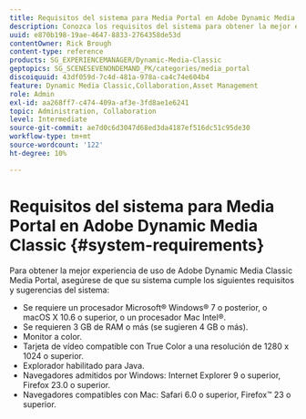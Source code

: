 ```yaml
---
title: Requisitos del sistema para Media Portal en Adobe Dynamic Media Classic
description: Conozca los requisitos del sistema para obtener la mejor experiencia con Media Portal en Adobe Dynamic Media Classic.
uuid: e870b198-19ae-4647-8833-2764358de53d
contentOwner: Rick Brough
content-type: reference
products: SG_EXPERIENCEMANAGER/Dynamic-Media-Classic
geptopics: SG_SCENESEVENONDEMAND_PK/categories/media_portal
discoiquuid: 43df059d-7c4d-481a-978a-ca4c74e604b4
feature: Dynamic Media Classic,Collaboration,Asset Management
role: Admin
exl-id: aa268ff7-c474-409a-af3e-3fd8ae1e6241
topic: Administration, Collaboration
level: Intermediate
source-git-commit: ae7d0c6d3047d68ed3da4187ef516dc51c95de30
workflow-type: tm+mt
source-wordcount: '122'
ht-degree: 10%

---
```


# Requisitos del sistema para Media Portal en Adobe Dynamic Media Classic {#system-requirements}

Para obtener la mejor experiencia de uso de Adobe Dynamic Media Classic Media Portal, asegúrese de que su sistema cumple los siguientes requisitos y sugerencias del sistema:

* Se requiere un procesador Microsoft® Windows® 7 o posterior, o macOS X 10.6 o superior, o un procesador Mac Intel®.
* Se requieren 3 GB de RAM o más (se sugieren 4 GB o más).
* Monitor a color.
* Tarjeta de vídeo compatible con True Color a una resolución de 1280 x 1024 o superior.
* Explorador habilitado para Java.
* Navegadores admitidos por Windows: Internet Explorer 9 o superior, Firefox 23.0 o superior.
* Navegadores compatibles con Mac: Safari 6.0 o superior, Firefox™ 23 o superior.
